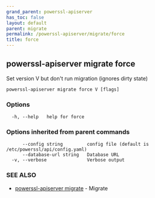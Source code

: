 ```yaml
---
grand_parent: powerssl-apiserver
has_toc: false
layout: default
parent: migrate
permalink: /powerssl-apiserver/migrate/force
title: force
---
```

## powerssl-apiserver migrate force

Set version V but don't run migration (ignores dirty state)

```
powerssl-apiserver migrate force V [flags]
```

### Options

```
  -h, --help   help for force
```

### Options inherited from parent commands

```
      --config string         config file (default is /etc/powerssl/api/config.yaml)
      --database-url string   Database URL
  -v, --verbose               Verbose output
```

### SEE ALSO

* [powerssl-apiserver migrate](/powerssl-apiserver/migrate)	 - Migrate
